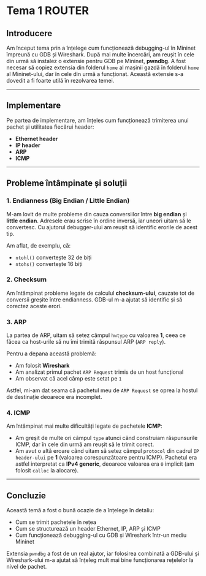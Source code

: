 # Tema 1 ROUTER

## Introducere

Am început tema prin a înțelege cum funcționează debugging-ul în Mininet împreună cu GDB și Wireshark. După mai multe încercări, am reușit în cele din urmă să instalez o extensie pentru GDB pe Mininet, **pwndbg**. A fost necesar să copiez extensia din folderul `home` al mașinii gazdă în folderul `home` al Mininet-ului, dar în cele din urmă a funcționat. Această extensie s-a dovedit a fi foarte utilă în rezolvarea temei.

---

## Implementare

Pe partea de implementare, am înțeles cum funcționează trimiterea unui pachet și utilitatea fiecărui header:

- **Ethernet header**
- **IP header**
- **ARP**
- **ICMP**

---

## Probleme întâmpinate și soluții

### 1. Endianness (Big Endian / Little Endian)

M-am lovit de multe probleme din cauza conversiilor între **big endian** și **little endian**. Adresele erau scrise în ordine inversă, iar uneori uitam să le convertesc. Cu ajutorul debugger-ului am reușit să identific erorile de acest tip. 

Am aflat, de exemplu, că:
- `ntohl()` convertește 32 de biți
- `ntohs()` convertește 16 biți

### 2. Checksum

Am întâmpinat probleme legate de calculul **checksum-ului**, cauzate tot de conversii greșite între endianness. GDB-ul m-a ajutat să identific și să corectez aceste erori.

### 3. ARP

La partea de ARP, uitam să setez câmpul `hwtype` cu valoarea **1**, ceea ce făcea ca host-urile să nu îmi trimită răspunsul ARP (`ARP reply`). 

Pentru a depana această problemă:
- Am folosit **Wireshark**
- Am analizat primul pachet `ARP Request` trimis de un host funcțional
- Am observat că acel câmp este setat pe `1`

Astfel, mi-am dat seama că pachetul meu de `ARP Request` se oprea la hostul de destinație deoarece era incomplet.

### 4. ICMP

Am întâmpinat mai multe dificultăți legate de pachetele **ICMP**:

- Am greșit de multe ori câmpul `type` atunci când construiam răspunsurile ICMP, dar în cele din urmă am reușit să le trimit corect.
- Am avut o altă eroare când uitam să setez câmpul `protocol` din cadrul `IP header-ului` pe **1** (valoarea corespunzătoare pentru ICMP). Pachetul era astfel interpretat ca **IPv4 generic**, deoarece valoarea era `0` implicit (am folosit `calloc` la alocare).

---

## Concluzie

Această temă a fost o bună ocazie de a înțelege în detaliu:

- Cum se trimit pachetele în rețea
- Cum se structurează un header Ethernet, IP, ARP și ICMP
- Cum funcționează debugging-ul cu GDB și Wireshark într-un mediu Mininet

Extensia `pwndbg` a fost de un real ajutor, iar folosirea combinată a GDB-ului și Wireshark-ului m-a ajutat să înțeleg mult mai bine funcționarea rețelelor la nivel de pachet.
